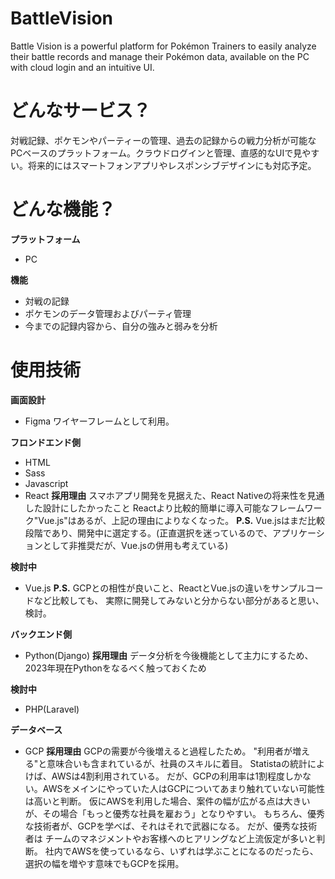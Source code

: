 # BattleVision
Battle Vision is a powerful platform for Pokémon Trainers to easily analyze their battle records and manage their Pokémon data, available on the PC with cloud login and an intuitive UI.

# どんなサービス？
対戦記録、ポケモンやパーティーの管理、過去の記録からの戦力分析が可能なPCベースのプラットフォーム。クラウドログインと管理、直感的なUIで見やすい。将来的にはスマートフォンアプリやレスポンシブデザインにも対応予定。

# どんな機能？

**プラットフォーム**
- PC

**機能**

- 対戦の記録
- ポケモンのデータ管理およびパーティ管理
- 今までの記録内容から、自分の強みと弱みを分析

# 使用技術

**画面設計**
- Figma
ワイヤーフレームとして利用。

**フロンドエンド側**
- HTML
- Sass
- Javascript
- React
**採用理由**
スマホアプリ開発を見据えた、React Nativeの将来性を見通した設計にしたかったこと
Reactより比較的簡単に導入可能なフレームワーク"Vue.js"はあるが、上記の理由によりなくなった。
**P.S.**
Vue.jsはまだ比較段階であり、開発中に選定する。(正直選択を迷っているので、アプリケーションとして非推奨だが、Vue.jsの併用も考えている)


**検討中**
- Vue.js
**P.S.**
GCPとの相性が良いこと、ReactとVue.jsの違いをサンプルコードなど比較しても、
実際に開発してみないと分からない部分があると思い、検討。


**バックエンド側**
- Python(Django)
**採用理由**
データ分析を今後機能として主力にするため、2023年現在Pythonをなるべく触っておくため


**検討中**
- PHP(Laravel)


**データベース**
- GCP
**採用理由**
GCPの需要が今後増えると過程したため。
"利用者が増える"と意味合いも含まれているが、社員のスキルに着目。
Statistaの統計によけば、AWSは4割利用されている。
だが、GCPの利用率は1割程度しかない。AWSをメインにやっていた人はGCPについてあまり触れていない可能性は高いと判断。
仮にAWSを利用した場合、案件の幅が広がる点は大きいが、その場合「もっと優秀な社員を雇おう」となりやすい。
もちろん、優秀な技術者が、GCPを学べば、それはそれで武器になる。
だが、優秀な技術者は チームのマネジメントやお客様へのヒアリングなど上流仮定が多いと判断。
社内でAWSを使っているなら、いずれは学ぶことになるのだったら、選択の幅を増やす意味でもGCPを採用。